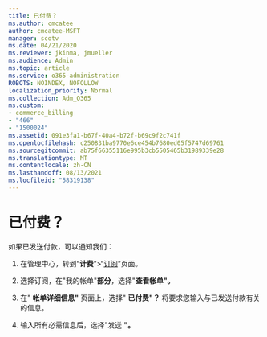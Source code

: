 ```yaml
---
title: 已付费？
ms.author: cmcatee
author: cmcatee-MSFT
manager: scotv
ms.date: 04/21/2020
ms.reviewer: jkinma, jmueller
ms.audience: Admin
ms.topic: article
ms.service: o365-administration
ROBOTS: NOINDEX, NOFOLLOW
localization_priority: Normal
ms.collection: Adm_O365
ms.custom:
- commerce_billing
- "466"
- "1500024"
ms.assetid: 091e3fa1-b67f-40a4-b72f-b69c9f2c741f
ms.openlocfilehash: c250831ba9770e6ce454b7680ed05f5747d69761
ms.sourcegitcommit: ab75f66355116e995b3cb5505465b31989339e28
ms.translationtype: MT
ms.contentlocale: zh-CN
ms.lasthandoff: 08/13/2021
ms.locfileid: "58319138"
---
```

# <a name="already-paid"></a>已付费？

如果已发送付款，可以通知我们：
  
1. 在管理中心，转到“**计费**”\>“[订阅](https://go.microsoft.com/fwlink/p/?linkid=842054)”页面。

2. 选择订阅，在"我的帐单"**部分**，选择"**查看帐单"。**

3. 在" **帐单详细信息"** 页面上，选择" **已付费"？** 将要求您输入与已发送付款有关的信息。

4. 输入所有必需信息后，选择"发送 **"。**